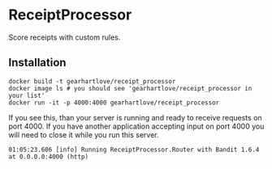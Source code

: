 # ReceiptProcessor

Score receipts with custom rules.

## Installation

```
docker build -t gearhartlove/receipt_processor
docker image ls # you should see 'gearhartlove/receipt_processor in your list'
docker run -it -p 4000:4000 gearhartlove/receipt_processor 
```

If you see this, than your server is running and ready to receive requests on port 4000. 
If you have another application accepting input on port 4000 you will need to close it while 
you run this server.

```
01:05:23.606 [info] Running ReceiptProcessor.Router with Bandit 1.6.4 at 0.0.0.0:4000 (http)
```
